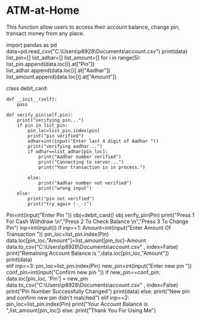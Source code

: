 # ATM-at-Home
This function allow users to access their account balance, change pin, transact money from any place.


import pandas as pd
data=pd.read_csv("C:\\Users\\p8928\\Documents\\account.csv")
print(data)
list_pin=[]
list_adhar=[]
list_amount=[]
for i in range(5):
    list_pin.append(data.loc[i].at["Pin"])   
    list_adhar.append(data.loc[i].at["Aadhar"]) 
    list_amount.append(data.loc[i].at["Amount"]) 

class debit_card:

    def __init__(self):
        pass

    def verify_pin(self,pin):
        print("verifying pin...")
        if pin in list_pin:
            pin_loc=list_pin.index(pin)
            print("pin verified")
            adhar=int(input("Enter last 4 digit of Aadhar "))
            print("verifying aadhar...")
            if adhar==list_adhar[pin_loc]:
                print("Aadhar number verified")
                print("Connecting to server...")
                print("Your transaction is in process.")
                
            else:
                print("Aadhar number not verified")
                print("wrong input")
        else:
            print("pin not verified")
            print("try again (-_-)")
Pin=int(input("Enter Pin ")) 
obj=debit_card()
obj.verify_pin(Pin) 
print("Press 1 For Cash Withdraw \n","Press 2 To Check Balance \n","Press 3 To Change Pin")
inp=int(input())
if inp==1:
    Amount=int(input("Enter Amount Of Transaction "))
    pin_loc=list_pin.index(Pin)
    data.loc[pin_loc,"Amount"]=list_amount[pin_loc]-Amount
    data.to_csv("C:\\Users\\p8928\\Documents\\account.csv" , index=False)
    print("Remaining Account Balance is ",data.loc[pin_loc,"Amount"])
    print(data)  
elif inp==3:
    pin_loc=list_pin.index(Pin)
    new_pin=int(input("Enter new pin "))
    conf_pin=int(input("Confirm new pin "))
    if new_pin==conf_pin:
        data.loc[pin_loc, 'Pin'] = new_pin
        data.to_csv("C:\\Users\\p8928\\Documents\\account.csv" , index=False)
        print("Pin Number Successfully Changed")
        print(data)
    else:
        print("New pin and confirm new pin didn't matched") 
elif inp==2:
    pin_loc=list_pin.index(Pin)
    print("Your Account Balance is ",list_amount[pin_loc])
else:
    print("Thank You For Using Me")
